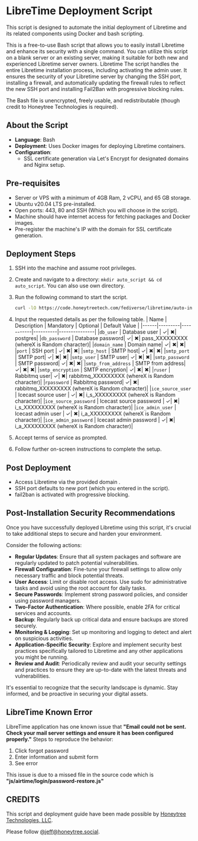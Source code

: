 # LibreTime Deployment Script

This script is designed to automate the initial deployment of Libretime and its related components using Docker and bash scripting.

This is a free-to-use Bash script that allows you to easily install Libretime and enhance its security with a single command. You can utilize this script on a blank server or an existing server, making it suitable for both new and experienced Libretime server owners.
Libretime
The script handles the entire Libretime installation process, including activating the admin user. It ensures the security of your Libretime server by changing the SSH port, installing a firewall, and automatically updating the firewall rules to reflect the new SSH port and installing Fail2Ban with progressive blocking rules.

The Bash file is unencrypted, freely usable, and redistributable (though credit to Honeytree Technologies is required).



## About the Script

- **Language**: Bash
- **Deployment**: Uses Docker images for deploying Libretime containers.
- **Configuration**:
  - SSL certificate generation via Let's Encrypt for designated domains and Nginx setup.

## Pre-requisites

- Server or VPS with a minimum of 4GB Ram, 2 vCPU, and 65 GB storage.
- Ubuntu v20.04 LTS pre-installed.
- Open ports:  443, 80 and SSH (Which you will choose in the script).
- Machine should have internet access for fetching packages and Docker images.
- Pre-register the machine's IP with the domain for SSL certificate generation.


## Deployment Steps

1. SSH into the machine and assume root privileges.
2. Create and navigate to a directory: `mkdir auto_script && cd auto_script`.
    You can also use own directory.
3. Run the following command to start the script.
    ```bash
    curl -lO https://code.honeytreetech.com/fediverse/libretime/auto-installer/auto_script.sh && sudo chmod +x auto_script.sh && ./auto_script.sh
    ```
4. Input the requested details as per the following table.
    | Name | Description | Mandatory | Optional | Default Value | 
    |------|---------|-----------|----------|---------------|
    |`db_user` | Database user | &checkmark;|  &#10006;| postgres| 
    |`db_password` | Database password| &checkmark;| &#10006;| pass_XXXXXXXXX (whereX is Random character)|
    |`domain_name` | Domain name| &checkmark;| &#10006;| &#10006;|
    |`port` | SSH port | &checkmark;| &#10006;| &#10006;|
    |`smtp_host` | SMTP host| &checkmark;| &#10006;| &#10006;|
    |`smtp_port` | SMTP port| &checkmark;| &#10006;| &#10006;|
    |`smtp_user` | SMTP user| &checkmark;| &#10006;| &#10006;|
    |`smtp_password` | SMTP password| &checkmark;| &#10006;| &#10006;|
    |`smtp_from_address` | SMTP from address| &checkmark;| &#10006;| &#10006;|
    |`smtp_encryption` | SMTP encryption| &checkmark;| &#10006;| &#10006;|
    |`ruser` | Rabbitmq user| &checkmark;| &#10006;| rabbitmq_XXXXXXXXX (whereX is Random character)|
    |`rpassword` | Rabbitmq password| &checkmark;| &#10006;| rabbitmq_XXXXXXXXX (whereX is Random character)|
    |`ice_source_user` | Icecast source user | &checkmark;| &#10006;| i_s_XXXXXXXXX (whereX is Random character)|
    |`ice_source_password` | Icecast source password | &checkmark;| &#10006;| i_s_XXXXXXXXX (whereX is Random character)|
    |`ice_admin_user` | Icecast admin user | &checkmark;| &#10006;| i_a_XXXXXXXXX (whereX is Random character)| 
    |`ice_admin_password` | Icecast admin password | &checkmark;| &#10006;| i_a_XXXXXXXXX (whereX is Random character)| 

5. Accept terms of service as prompted.
6. Follow further on-screen instructions to complete the setup.

## Post Deployment

- Access Libretime via the provided domain .
- SSH port defaults to new port (which you entered in the script).
- fail2ban is activated with progressive blocking.

## Post-Installation Security Recommendations

Once you have successfully deployed Libretime using this script, it's crucial to take additional steps to secure and harden your environment. 

Consider the following actions:

- **Regular Updates**: Ensure that all system packages and software are regularly updated to patch potential vulnerabilities.
- **Firewall Configuration**: Fine-tune your firewall settings to allow only necessary traffic and block potential threats.
- **User Access**: Limit or disable root access. Use sudo for administrative tasks and avoid using the root account for daily tasks.
- **Secure Passwords**: Implement strong password policies, and consider using password managers.
- **Two-Factor Authentication**: Where possible, enable 2FA for critical services and accounts.
- **Backup**: Regularly back up critical data and ensure backups are stored securely.
- **Monitoring & Logging**: Set up monitoring and logging to detect and alert on suspicious activities.
- **Application-Specific Security**: Explore and implement security best practices specifically tailored to Libretime and any other applications you might be running.
- **Review and Audit**: Periodically review and audit your security settings and practices to ensure they are up-to-date with the latest threats and vulnerabilities.

It's essential to recognize that the security landscape is dynamic. Stay informed, and be proactive in securing your digital assets.

## LibreTime Known Error
LibreTime application has one known issue that **"Email could not be sent. Check your mail server settings and ensure it has been configured properly."**
Steps to reproduce the behavior:
1) Click forgot password
2) Enter information and submit form
3) See error

This issue is due to a missed file in the source code which is  **"js/airtime/login/password-restore.js"**



## CREDITS

This script and deployment guide have been made possible by [Honeytree Technologies, LLC](https://honeytreetech.com).

Please follow [@jeff@honeytree.social](https://honeytree.social/@jeff).
